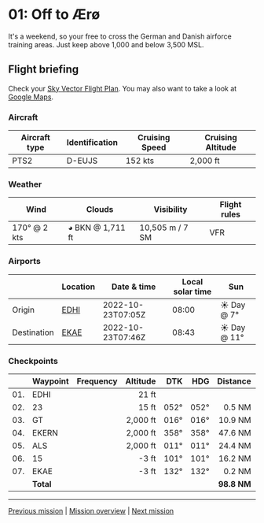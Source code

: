 01: Off to Ærø
==================

It's a weekend, so your free to cross the German and Danish airforce training areas. Just keep above 1,000 and below 3,500 MSL.

Flight briefing
---------------

Check your [Sky Vector Flight Plan](https://skyvector.com/?ll=53.53760657450579,9.826625623518156&chart=301&zoom=3&fpl=N0152A088%20EDHI%205343N00955E%205430N00952E%205454N00960E%20EKAE). You may also want to take a look at [Google Maps](https://www.google.com/maps/@?api=1&map_action=map&center=53.53760657450579,9.826625623518156&zoom=12&basemap=terrain).

### Aircraft

| Aircraft type | Identification | Cruising Speed | Cruising Altitude |
|---------------|----------------|----------------|-------------------|
| PTS2 | D-EUJS | 152 kts | 2,000 ft |

### Weather

| Wind | Clouds | Visibility | Flight rules |
|------|--------|------------|--------------|
| 170° @ 2 kts | ◕ BKN @ 1,711 ft | 10,505 m / 7 SM | VFR |

### Airports

|             | Location | Date & time | Local solar time | Sun |
|-------------|----------|-------------|------------------|-----|
| Origin      | [EDHI](https://skyvector.com/airport/EDHI) | 2022-10-23T07:05Z | 08:00 | ☀ Day @ 7° |
| Destination | [EKAE](https://skyvector.com/airport/EKAE) | 2022-10-23T07:46Z | 08:43 | ☀ Day @ 11° |

### Checkpoints

|     | Waypoint  | Frequency  | Altitude  | DTK  | HDG  | Distance |   ETE |
|:---:|-----------|-----------:|----------:|-----:|-----:|---------:|------:|
| 01. | EDHI      |            |     21 ft |      |      |          |       |
| 02. | 23        |            |     15 ft | 052° | 052° |   0.5 NM | 01:00 |
| 03. | GT        |            |  2,000 ft | 016° | 016° |  10.9 NM | 04:16 |
| 04. | EKERN     |            |  2,000 ft | 358° | 358° |  47.6 NM | 18:33 |
| 05. | ALS       |            |  2,000 ft | 011° | 011° |  24.4 NM | 09:32 |
| 06. | 15        |            |     -3 ft | 101° | 101° |  16.2 NM | 06:25 |
| 07. | EKAE      |            |     -3 ft | 132° | 132° |   0.2 NM | 00:23 |
|     | **Total** |      |     |           |      | **98.8 NM** | **40:06** |

----

[Previous mission](./00_get_to_know_the_pitts_s-2.md) | [Mission overview](./README.md) | [Next mission](./02_bridge_to_koebenhavn.md)
